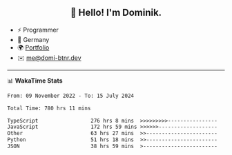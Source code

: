 <h2 align="center">👋 Hello! I'm Dominik.</h2>

- ⚡ Programmer
- 📍 Germany
- 🌍 [Portfolio](https://domi-btnr.dev)
- ✉️ [me@domi-btnr.dev](mailto://me@domi-btnr.dev)

---
📊 **WakaTime Stats**
<!--START_SECTION:waka-->

```txt
From: 09 November 2022 - To: 15 July 2024

Total Time: 780 hrs 11 mins

TypeScript                 276 hrs 8 mins  >>>>>>>>>----------------   35.39 %
JavaScript                 172 hrs 59 mins >>>>>>-------------------   22.17 %
Other                      63 hrs 27 mins  >>-----------------------   08.13 %
Python                     51 hrs 18 mins  >>-----------------------   06.58 %
JSON                       38 hrs 59 mins  >------------------------   05.00 %
```

<!--END_SECTION:waka-->
